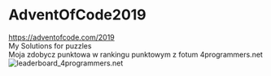 # AdventOfCode2019
https://adventofcode.com/2019
<br>My Solutions for puzzles
<br>Moja zdobycz punktowa w rankingu punktowym z fotum 4programmers.net
<img src="https://imgur.com/a/qBFwycI" alt="leaderboard_4programmers.net">
